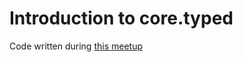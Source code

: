 # Introduction to core.typed

Code written during [this meetup](http://www.meetup.com/got-clj/events/144090092/)
